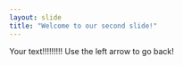 ```yaml
---
layout: slide
title: "Welcome to our second slide!"
---
```

Your text!!!!!!!!!
Use the left arrow to go back!
